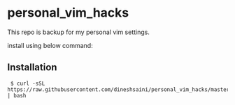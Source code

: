 # personal_vim_hacks

This repo is backup for my personal vim settings.


install using below command:
## Installation

     $ curl -sSL https://raw.githubusercontent.com/dineshsaini/personal_vim_hacks/master/setup.sh | bash

